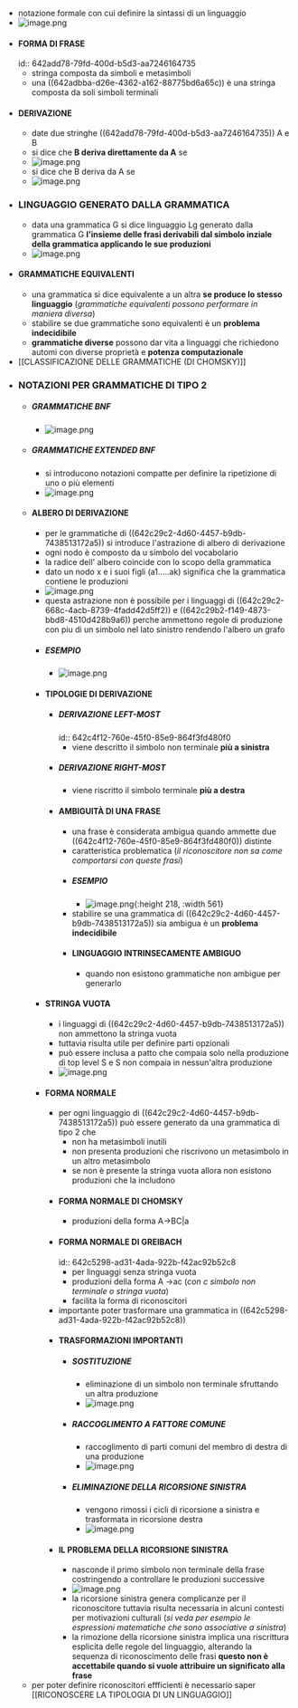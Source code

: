 - notazione formale con cui definire la sintassi di un linguaggio
- ![image.png](../assets/image_1680530807258_0.png)
- #### FORMA DI FRASE
  id:: 642add78-79fd-400d-b5d3-aa7246164735
	- stringa composta da simboli e metasimboli
	- una ((642adbba-d26e-4362-a162-88775bd6a65c)) è una stringa composta da soli simboli terminali
- #### DERIVAZIONE
	- date due stringhe ((642add78-79fd-400d-b5d3-aa7246164735)) A e B
	- si dice che **B deriva direttamente da A** se
	- ![image.png](../assets/image_1680533495408_0.png)
	- si dice che B deriva da A se
	- ![image.png](../assets/image_1680533623961_0.png)
- ### LINGUAGGIO GENERATO DALLA GRAMMATICA
	- data una grammatica G si dice linguaggio Lg generato dalla grammatica G **l'insieme delle frasi derivabili dal simbolo inziale della grammatica applicando le sue produzioni**
	- ![image.png](../assets/image_1680533783439_0.png)
- #### GRAMMATICHE EQUIVALENTI
	- una grammatica si dice equivalente a un altra **se produce lo stesso linguaggio** (*grammatiche equivalenti possono performare in maniera diversa*)
	- stabilire se due grammatiche sono equivalenti è un **problema indecidibile**
	- **grammatiche diverse** possono dar vita a linguaggi che richiedono automi con diverse proprietà e **potenza computazionale**
- [[CLASSIFICAZIONE DELLE GRAMMATICHE (DI CHOMSKY)]]
- ### NOTAZIONI PER GRAMMATICHE DI TIPO 2
	- ##### GRAMMATICHE BNF
		- ![image.png](../assets/image_1680624576737_0.png)
	- ##### GRAMMATICHE EXTENDED BNF
		- si introducono notazioni compatte per definire la ripetizione di uno o più elementi
		- ![image.png](../assets/image_1680624732814_0.png)
	- #### ALBERO DI DERIVAZIONE
		- per le grammatiche di ((642c29c2-4d60-4457-b9db-7438513172a5)) si introduce l'astrazione di albero di derivazione
		- ogni nodo è composto da u simbolo del vocabolario
		- la radice dell' albero coincide con lo scopo della grammatica
		- dato un nodo x e i suoi figli (a1.....ak) significa che la grammatica contiene le produzioni
		- ![image.png](../assets/image_1680625001749_0.png)
		- questa astrazione non è possibile per i linguaggi di ((642c29c2-668c-4acb-8739-4fadd42d5ff2)) e ((642c29b2-f149-4873-bbd8-4510d428b9a6)) perche ammettono regole di produzione con piu di un simbolo nel lato sinistro rendendo l'albero un grafo
		- ##### ESEMPIO
			- ![image.png](../assets/image_1680625378755_0.png)
		- #### TIPOLOGIE DI DERIVAZIONE
			- ##### DERIVAZIONE LEFT-MOST
			  id:: 642c4f12-760e-45f0-85e9-864f3fd480f0
				- viene descritto il simbolo non terminale **più a sinistra**
			- ##### DERIVAZIONE RIGHT-MOST
				- viene riscritto il simbolo terminale **più a destra**
			- #### AMBIGUITÀ DI UNA FRASE
				- una frase è considerata ambigua quando ammette due ((642c4f12-760e-45f0-85e9-864f3fd480f0)) distinte
				- caratteristica problematica (*il riconoscitore non sa come comportarsi con queste frasi*)
				- ##### ESEMPIO
					- ![image.png](../assets/image_1680625765651_0.png){:height 218, :width 561}
				- stabilire se una grammatica di ((642c29c2-4d60-4457-b9db-7438513172a5)) sia ambigua è un **problema indecidibile**
				- #### LINGUAGGIO INTRINSECAMENTE AMBIGUO
					- quando non esistono grammatiche non ambigue per generarlo
		- #### STRINGA VUOTA
			- i linguaggi di ((642c29c2-4d60-4457-b9db-7438513172a5)) non ammettono la stringa vuota
			- tuttavia risulta utile per definire parti opzionali
			- può essere inclusa a patto che compaia solo nella produzione di top level S e S non compaia in nessun'altra produzione
			- ![image.png](../assets/image_1680626141367_0.png)
		- #### FORMA NORMALE
			- per ogni linguaggio di ((642c29c2-4d60-4457-b9db-7438513172a5)) può essere generato da una grammatica di tipo 2  che
				- non ha metasimboli inutili
				- non presenta produzioni che riscrivono un metasimbolo in un altro metasimbolo
				- se non è presente la stringa vuota allora non esistono produzioni che la includono
			- #### FORMA NORMALE DI CHOMSKY
				- produzioni della forma A->BC|a
			- #### FORMA NORMALE DI GREIBACH
			  id:: 642c5298-ad31-4ada-922b-f42ac92b52c8
				- per linguaggi senza stringa vuota
				- produzioni della forma A ->ac (*con c simbolo non terminale o stringa vuota*)
				- facilita la forma di riconoscitori
			- importante poter trasformare una grammatica in ((642c5298-ad31-4ada-922b-f42ac92b52c8))
			- #### TRASFORMAZIONI IMPORTANTI
				- ##### SOSTITUZIONE
					- eliminazione di un simbolo non terminale sfruttando un altra produzione
					- ![image.png](../assets/image_1680627202871_0.png)
				- #####  RACCOGLIMENTO A FATTORE COMUNE
					- raccoglimento di parti comuni del membro di destra di una produzione
					- ![image.png](../assets/image_1680627218531_0.png)
				- ##### ELIMINAZIONE DELLA RICORSIONE SINISTRA
					- vengono rimossi i cicli di ricorsione a sinistra e trasformata in ricorsione destra
					- ![image.png](../assets/image_1680627305582_0.png)
			- #### IL PROBLEMA DELLA RICORSIONE SINISTRA
				- nasconde il primo simbolo non terminale della frase costringendo a controllare le produzioni successive
				- ![image.png](../assets/image_1680626917115_0.png)
				- la ricorsione sinistra genera complicanze per il riconoscitore  tuttavia risulta necessaria in alcuni contesti per motivazioni culturali (*si veda per esempio le espressioni matematiche che sono associative a sinistra*)
				- la rimozione della ricorsione sinistra implica una riscrittura esplicita delle regole del linguaggio, alterando la sequenza di riconoscimento delle frasi **questo non è accettabile quando si vuole attribuire un significato alla frase**
	- per poter definire riconoscitori effficienti è necessario saper [[RICONOSCERE LA TIPOLOGIA DI UN LINGUAGGIO]]